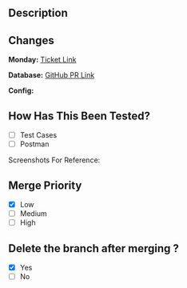## Description
<!--- Description in short  -->

## Changes
<!--- Describe in detail with bullet points -->

**Monday:** [Ticket Link](URL)

**Database:** [GitHub PR Link](URL)

**Config:** 

## How Has This Been Tested?
- [ ] Test Cases
- [ ] Postman

Screenshots For Reference:
<!--- Attach postman screenshots of postive and negative flow  -->

## Merge Priority
<!--- Mark with [x] or check after creation -->
- [x] Low
- [ ] Medium
- [ ] High

## Delete the branch after merging ?
<!--- Mark with [x] or check after creation -->
- [x] Yes
- [ ] No